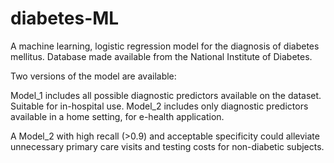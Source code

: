 # diabetes-ML
A machine learning, logistic regression model for the diagnosis of diabetes mellitus. 
Database made available from the National Institute of Diabetes.

Two versions of the model are available:

Model_1 includes all possible diagnostic predictors available on the dataset. Suitable for in-hospital use.
Model_2 includes only diagnostic predictors available in a home setting, for e-health application. 

A Model_2 with high recall (>0.9) and acceptable specificity could alleviate unnecessary primary care visits and testing costs for non-diabetic subjects.
